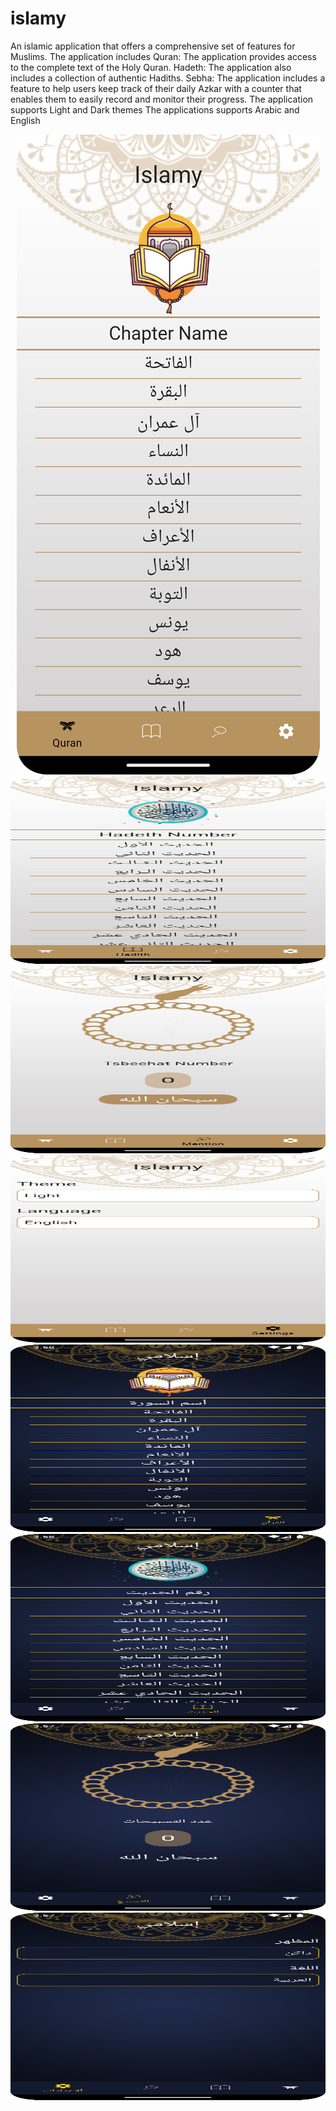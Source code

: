 # islamy

An islamic application that offers a comprehensive set of features for Muslims. 
The application includes Quran: The application provides access to the complete text of the Holy Quran.
Hadeth: The application also includes a collection of authentic Hadiths.
Sebha: The application includes a feature to help users keep track of their daily Azkar with a counter that enables them to easily record and monitor their progress.
The application supports Light and Dark themes
The applications supports Arabic and English 

<div align="center">
  <img src="https://github.com/Jemmy265/islamy/blob/master/Screenshots/Quran_tab.png"/>
</div>
<div align="center">
  <img src="https://github.com/Jemmy265/islamy/blob/master/Screenshots/Habeth_tab.png" width="600" height="300"/>
</div>
<div align="center">
  <img src="https://github.com/Jemmy265/islamy/blob/master/Screenshots/Sebha_tab.png" width="600" height="300"/>
</div>
<div align="center">
  <img src="https://github.com/Jemmy265/islamy/blob/master/Screenshots/Settings_tab.png" width="600" height="300"/>
</div>
<div align="center">
  <img src="https://github.com/Jemmy265/islamy/blob/master/Screenshots/Quran_tab_dark.png" width="600" height="300"/>
</div>
<div align="center">
  <img src="https://github.com/Jemmy265/islamy/blob/master/Screenshots/Hadeth_tab_dark.png" width="600" height="300"/>
</div>
<div align="center">
  <img src="https://github.com/Jemmy265/islamy/blob/master/Screenshots/Sebha_tab_dark.png" width="600" height="300"/>
</div>
<div align="center">
  <img src="https://github.com/Jemmy265/islamy/blob/master/Screenshots/Settings_tab_dark.png" width="600" height="300"/>
</div>

